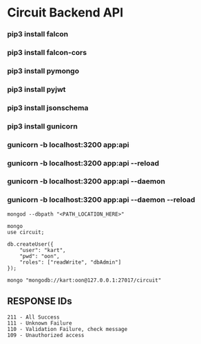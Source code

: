 # Circuit Backend API

### pip3 install falcon
### pip3 install falcon-cors
### pip3 install pymongo
### pip3 install pyjwt
### pip3 install jsonschema
### pip3 install gunicorn

### gunicorn -b localhost:3200 app:api
### gunicorn -b localhost:3200 app:api --reload
### gunicorn -b localhost:3200 app:api --daemon
### gunicorn -b localhost:3200 app:api --daemon --reload

```
mongod --dbpath "<PATH_LOCATION_HERE>"
```

```
mongo
use circuit;
```

```
db.createUser({
	"user": "kart",
	"pwd": "oon",
	"roles": ["readWrite", "dbAdmin"]
});
```

```
mongo "mongodb://kart:oon@127.0.0.1:27017/circuit"
```

## RESPONSE IDs

```
211 - All Success
111 - Unknown Failure
110 - Validation Failure, check message
109 - Unauthorized access
```